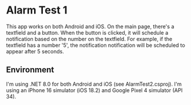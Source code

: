# Alarm Test 1

This app works on both Android and iOS. On the main page, there's a textfield and a button. When the button is clicked, it will schedule a notification based on the number on the textfield. For example, if the textfield has a number '5', the notification notification will be scheduled to appear after 5 seconds.

## Environment
I'm using .NET 8.0 for both Android and iOS (see AlarmTest2.csproj). I'm using an iPhone 16 simulator (iOS 18.2) and Google Pixel 4 simulator (API 34). 


